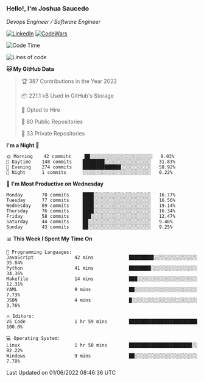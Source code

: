 ### Hello!, I'm Joshua Saucedo
*Devops Engineer / Software Engineer*  

[![LinkedIn](https://img.shields.io/badge/LinkedIn-0073b1?logo=linkedin&style=flat-square&logoColor=white)](https://www.linkedin.com/in/joshua-nathanael-saucedo-uriarte-bb0336169/)
[![CodeWars](https://www.codewars.com/users/joshuansu0897/badges/micro)](https://www.codewars.com/users/joshuansu0897)

<!--START_SECTION:waka-->
![Code Time](http://img.shields.io/badge/Code%20Time-0%20secs-blue)

![Lines of code](https://img.shields.io/badge/From%20Hello%20World%20I%27ve%20Written-2%20Million%20lines%20of%20code-blue)

**🐱 My GitHub Data** 

> 🏆 387 Contributions in the Year 2022
 > 
> 📦 221.1 kB Used in GitHub's Storage 
 > 
> 💼 Opted to Hire
 > 
> 📜 80 Public Repositories 
 > 
> 🔑 33 Private Repositories  
 > 
**I'm a Night 🦉** 

```text
🌞 Morning    42 commits     ██░░░░░░░░░░░░░░░░░░░░░░░   9.03% 
🌆 Daytime    148 commits    ████████░░░░░░░░░░░░░░░░░   31.83% 
🌃 Evening    274 commits    ██████████████░░░░░░░░░░░   58.92% 
🌙 Night      1 commits      ░░░░░░░░░░░░░░░░░░░░░░░░░   0.22%

```
📅 **I'm Most Productive on Wednesday** 

```text
Monday       78 commits     ████░░░░░░░░░░░░░░░░░░░░░   16.77% 
Tuesday      77 commits     ████░░░░░░░░░░░░░░░░░░░░░   16.56% 
Wednesday    89 commits     ████░░░░░░░░░░░░░░░░░░░░░   19.14% 
Thursday     76 commits     ████░░░░░░░░░░░░░░░░░░░░░   16.34% 
Friday       58 commits     ███░░░░░░░░░░░░░░░░░░░░░░   12.47% 
Saturday     44 commits     ██░░░░░░░░░░░░░░░░░░░░░░░   9.46% 
Sunday       43 commits     ██░░░░░░░░░░░░░░░░░░░░░░░   9.25%

```


📊 **This Week I Spent My Time On** 

```text
💬 Programming Languages: 
JavaScript               42 mins             █████████░░░░░░░░░░░░░░░░   35.84% 
Python                   41 mins             ████████░░░░░░░░░░░░░░░░░   34.36% 
Makefile                 14 mins             ███░░░░░░░░░░░░░░░░░░░░░░   12.31% 
YAML                     9 mins              ██░░░░░░░░░░░░░░░░░░░░░░░   7.73% 
JSON                     4 mins              █░░░░░░░░░░░░░░░░░░░░░░░░   3.76%

🔥 Editors: 
VS Code                  1 hr 59 mins        █████████████████████████   100.0%

💻 Operating System: 
Linux                    1 hr 50 mins        ███████████████████████░░   92.22% 
Windows                  9 mins              ██░░░░░░░░░░░░░░░░░░░░░░░   7.78%

```


 Last Updated on 01/06/2022 08:46:36 UTC
<!--END_SECTION:waka-->
